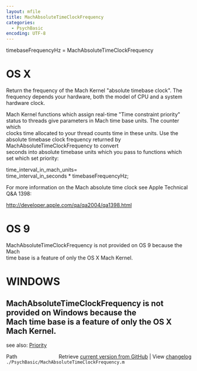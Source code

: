 ```yaml
---
layout: mfile
title: MachAbsoluteTimeClockFrequency
categories:
  - PsychBasic
encoding: UTF-8
---
```


timebaseFrequencyHz = MachAbsoluteTimeClockFrequency  

# OS X  

Return the frequency of the Mach Kernel "absolute timebase clock".  The  
frequency depends your  hardware, both the model of CPU and a system  
hardware clock.  

Mach Kernel functions which assign real-time "Time constraint priority"  
status to threads give parameters in Mach time base units. The counter which  
clocks time allocated to your thread counts time in these units.  Use the  
absolute timebase clock frequency returned by MachAbsoluteTimeClockFrequency to convert  
seconds into absolute timebase units which you pass to functions which  
set which set priority:  

  time\_interval\_in\_mach\_units=  
       time\_interval\_in\_seconds \* timebaseFrequencyHz;  

For more information on the Mach absolute time clock see Apple Technical  
Q&A 1398:  

 http://developer.apple.com/qa/qa2004/qa1398.html  

# OS 9  

MachAbsoluteTimeClockFrequency is not provided on OS 9 because the Mach  
time base is a feature of only the OS X Mach Kernel.  


# WINDOWS  

MachAbsoluteTimeClockFrequency is not provided on Windows because the  
Mach time base is a feature of only the OS X Mach Kernel.  
----  

see also: [Priority](/docs/Priority)  


<div class="code_header" style="text-align:right;">
  <span style="float:left;">Path&nbsp;&nbsp;</span> <span class="counter">Retrieve <a href=
  "https://raw.github.com/Psychtoolbox-3/Psychtoolbox-3/beta/./PsychBasic/MachAbsoluteTimeClockFrequency.m">current version from GitHub</a> | View <a href=
  "https://github.com/Psychtoolbox-3/Psychtoolbox-3/commits/beta/./PsychBasic/MachAbsoluteTimeClockFrequency.m">changelog</a></span>
</div>
<div class="code">
  <code>./PsychBasic/MachAbsoluteTimeClockFrequency.m</code>
</div>
